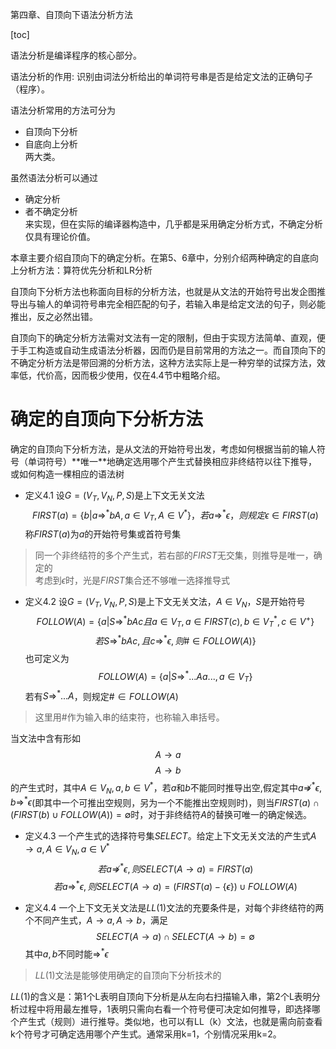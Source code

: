 第四章、自顶向下语法分析方法

[toc]

语法分析是编译程序的核⼼部分。

语法分析的作⽤: 识别由词法分析给出的单词符号串是否是给定⽂法的正确句⼦（程序）。

语法分析常⽤的⽅法可分为
- ⾃顶向下分析
- ⾃底向上分析  
两⼤类。

虽然语法分析可以通过
- 确定分析
- 者不确定分析  
来实现，但在实际的编译器构造中，⼏乎都是采⽤确定分析⽅式，不确定分析仅具有理论价值。

本章主要介绍⾃顶向下的确定分析。在第5、6章中，分别介绍两种确定的⾃底向上分析⽅法：算符优先分析和LR分析

⾃顶向下分析⽅法也称⾯向⽬标的分析⽅法，也就是从⽂法的开始符号出发企图推导出与输⼈的单词符号串完全相匹配的句⼦，若输⼊串是给定⽂法的句⼦，则必能推出，反之必然出错。

⾃顶向下的确定分析⽅法需对⽂法有⼀定的限制，但由于实现⽅法简单、直观，便于⼿⼯构造或⾃动⽣成语法分析器，因⽽仍是⽬前常⽤的⽅法之⼀。⽽⾃顶向下的不确定分析⽅法是带回溯的分析⽅法，这种⽅法实际上是⼀种穷举的试探⽅法，效率低，代价⾼，因⽽极少使⽤，仅在4.4节中粗略介绍。


# 确定的自顶向下分析方法

确定的⾃顶向下分析⽅法，是从⽂法的开始符号出发，考虑如何根据当前的输⼈符号（单词符号）**唯⼀**地确定选⽤哪个产⽣式替换相应⾮终结符以往下推导，或如何构造⼀棵相应的语法树


- 定义4.1
设$G = (V_T,V_N,P,S)$是上下文无关文法  
$$FIRST(a) = \{b | a \Rightarrow^* bA,a \in V_T,A \in V^*\}，若a \Rightarrow^* \epsilon，则规定\epsilon \in FIRST(a)$$
称$FIRST(a)$为$a$的开始符号集或首符号集
> 同一个非终结符的多个产生式，若右部的$FIRST$无交集，则推导是唯一，确定的    
> 考虑到$\epsilon$时，光是$FIRST$集合还不够唯一选择推导式


- 定义4.2
设$G = (V_T,V_N,P,S)$是上下文无关文法，$A \in V_N$，$S$是开始符号
$$FOLLOW(A) = \{a|S \Rightarrow^* bAc且a \in V_T,a \in FIRST(c),b \in V^*_T,c \in V^+\}$$
$$若S \Rightarrow^* bAc,且c \Rightarrow^* \epsilon,则\# \in FOLLOW(A)\}$$
也可定义为
$$FOLLOW(A) = \{ a | S \Rightarrow^* ...Aa...,a \in V_T\}$$
若有$S \Rightarrow^* ...A$，则规定$\# \in FOLLOW(A)$
> 这里用$\#$作为输入串的结束符，也称输入串括号。     

当文法中含有形如
$$A \to a$$
$$A \to b$$
的产生式时，其中$A \in V_N,a,b \in V^*$，若$a$和$b$不能同时推导出空,假定其中$a \nRightarrow^* \epsilon,b \Rightarrow^* \epsilon$(即其中一个可推出空规则，另为一个不能推出空规则时)，则当$FIRST(a) \cap (FIRST(b) \cup FOLLOW(A)) = \emptyset$时，对于非终结符$A$的替换可唯一的确定候选。


- 定义4.3
一个产生式的选择符号集$SELECT$。给定上下文无关文法的产生式$A \to a,A \in V_N,a \in V^*$
$$若a \nRightarrow^* \epsilon,则SELECT(A \to a) = FIRST(a)$$
$$若a \Rightarrow^* \epsilon,则SELECT(A \to a)=(FIRST(a) - \{\epsilon\}) \cup FOLLOW(A)$$


- 定义4.4
一个上下文无关文法是$LL(1)$文法的充要条件是，对每个非终结符的两个不同产生式，$A \to a ,A \to b$，满足
$$SELECT(A \to a) \cap SELECT(A \to b) = \emptyset$$
其中$a,b$不同时能$\Rightarrow^* \epsilon$

> $LL(1)$⽂法是能够使⽤确定的⾃顶向下分析技术的

$LL(1)$的含义是：第1个L表明⾃顶向下分析是从左向右扫描输⼊串，第2个L表明分析过程中将⽤最左推导，1表明只需向右看⼀个符号便可决定如何推导，即选择哪个产⽣式（规则）进⾏推导。类似地，也可以有LL（k）⽂法，也就是需向前查看k个符号才可确定选⽤哪个产⽣式。通常采⽤k=1，个别情况采⽤k=2。







